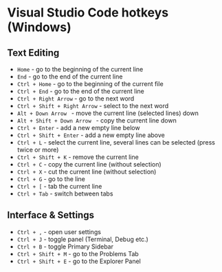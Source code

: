 # Visual Studio Code hotkeys (Windows)

## Text Editing
* `Home` - go to the beginning of the current line
* `End` - go to the end of the current line
* `Ctrl + Home` - go to the beginning of the current file
* `Ctrl + End` - go to the end of the current line
* `Ctrl + Right Arrow` - go to the next word
* `Ctrl + Shift + Right Arrow` - select to the next word
* `Alt + Down Arrow ` - move the current line (selected lines) down
* `Alt + Shift + Down Arrow ` - copy the current line down
* `Ctrl + Enter` - add a new empty line below
* `Ctrl + Shift + Enter` - add a new empty line above
* `Ctrl + L` - select the current line, several lines can be selected (press twice or more)
* `Ctrl + Shift + K` - remove the current line
* `Ctrl + С` - copy the current line (without selection)
* `Ctrl + X` - cut the current line (without selection)
* `Ctrl + G` - go to the line
* `Ctrl + [` - tab the current line
* `Ctrl + Tab` - switch between tabs

## Interface & Settings
* `Ctrl + ,` - open user settings
* `Ctrl + J` - toggle panel (Terminal, Debug etc.)
* `Ctrl + B` - toggle Primary Sidebar
* `Ctrl + Shift + M` - go to the Problems Tab
* `Ctrl + Shift + E` - go to the Explorer Panel